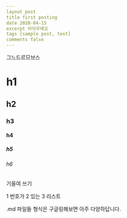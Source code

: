 ```yaml
---
layout post
title first posting
date 2020-04-15
excerpt 아이우에오
tags [sample post, test]
comments false
---
```

그느드르므브스

# h1
## h2
### h3
#### h4
##### h5
###### h6


기울여 쓰기

1 번호가
2 있는
3 리스트



.md 파일들 형식은 구글링해보면 아주 다양하답니다.
